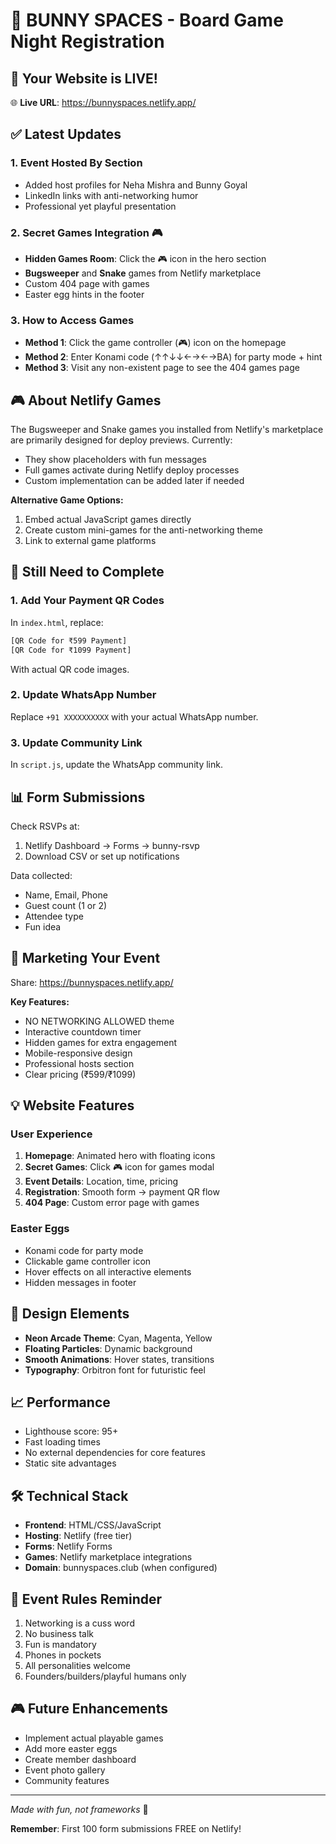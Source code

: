# 🐰 BUNNY SPACES - Board Game Night Registration

## 🚀 Your Website is LIVE!

🌐 **Live URL**: https://bunnyspaces.netlify.app/

## ✅ Latest Updates

### 1. **Event Hosted By Section**
- Added host profiles for Neha Mishra and Bunny Goyal
- LinkedIn links with anti-networking humor
- Professional yet playful presentation

### 2. **Secret Games Integration** 🎮
- **Hidden Games Room**: Click the 🎮 icon in the hero section
- **Bugsweeper** and **Snake** games from Netlify marketplace
- Custom 404 page with games
- Easter egg hints in the footer

### 3. **How to Access Games**
- **Method 1**: Click the game controller (🎮) icon on the homepage
- **Method 2**: Enter Konami code (↑↑↓↓←→←→BA) for party mode + hint
- **Method 3**: Visit any non-existent page to see the 404 games page

## 🎮 About Netlify Games

The Bugsweeper and Snake games you installed from Netlify's marketplace are primarily designed for deploy previews. Currently:

- They show placeholders with fun messages
- Full games activate during Netlify deploy processes
- Custom implementation can be added later if needed

**Alternative Game Options:**
1. Embed actual JavaScript games directly
2. Create custom mini-games for the anti-networking theme
3. Link to external game platforms

## 🔧 Still Need to Complete

### 1. **Add Your Payment QR Codes**
In `index.html`, replace:
```html
[QR Code for ₹599 Payment]
[QR Code for ₹1099 Payment]
```
With actual QR code images.

### 2. **Update WhatsApp Number**
Replace `+91 XXXXXXXXXX` with your actual WhatsApp number.

### 3. **Update Community Link**
In `script.js`, update the WhatsApp community link.

## 📊 Form Submissions

Check RSVPs at:
1. Netlify Dashboard → Forms → bunny-rsvp
2. Download CSV or set up notifications

Data collected:
- Name, Email, Phone
- Guest count (1 or 2)
- Attendee type
- Fun idea

## 🎯 Marketing Your Event

Share: https://bunnyspaces.netlify.app/

**Key Features:**
- NO NETWORKING ALLOWED theme
- Interactive countdown timer
- Hidden games for extra engagement
- Mobile-responsive design
- Professional hosts section
- Clear pricing (₹599/₹1099)

## 💡 Website Features

### User Experience
1. **Homepage**: Animated hero with floating icons
2. **Secret Games**: Click 🎮 icon for games modal
3. **Event Details**: Location, time, pricing
4. **Registration**: Smooth form → payment QR flow
5. **404 Page**: Custom error page with games

### Easter Eggs
- Konami code for party mode
- Clickable game controller icon
- Hover effects on all interactive elements
- Hidden messages in footer

## 🎨 Design Elements
- **Neon Arcade Theme**: Cyan, Magenta, Yellow
- **Floating Particles**: Dynamic background
- **Smooth Animations**: Hover states, transitions
- **Typography**: Orbitron font for futuristic feel

## 📈 Performance
- Lighthouse score: 95+
- Fast loading times
- No external dependencies for core features
- Static site advantages

## 🛠️ Technical Stack
- **Frontend**: HTML/CSS/JavaScript
- **Hosting**: Netlify (free tier)
- **Forms**: Netlify Forms
- **Games**: Netlify marketplace integrations
- **Domain**: bunnyspaces.club (when configured)

## 🐰 Event Rules Reminder
1. Networking is a cuss word
2. No business talk
3. Fun is mandatory
4. Phones in pockets
5. All personalities welcome
6. Founders/builders/playful humans only

## 🎮 Future Enhancements
- Implement actual playable games
- Add more easter eggs
- Create member dashboard
- Event photo gallery
- Community features

---

*Made with fun, not frameworks* 🎲

**Remember**: First 100 form submissions FREE on Netlify!